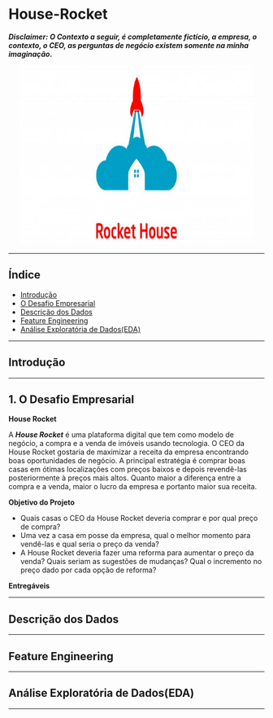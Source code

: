 # House-Rocket

***Disclaimer: O Contexto a seguir, é completamente fictício, a empresa, o contexto, o CEO, as perguntas de negócio existem somente na minha imaginação.***
<p align="center">
  <img width="460" src="Imagem1.jpg">
</p>

---

## Índice
- [Introdução](#introdução)
- [O Desafio Empresarial](#o-desafio-empresarial)
- [Descrição dos Dados](#descrição-dos-dados)
- [Feature Engineering](#feature-engineering)
- [Análise Exploratória de Dados(EDA)](#análise-exploratória-de-dados-eda) 

---

## Introdução

---

## 1. O Desafio Empresarial 

**House Rocket**

A ***House Rocket*** é uma plataforma digital que tem como modelo de negócio, a compra e a venda de imóveis usando tecnologia. O CEO da House Rocket gostaria de maximizar a receita da empresa encontrando boas oportunidades de negócio. A principal estratégia é comprar boas casas em ótimas localizações com preços baixos e depois revendê-las posteriormente à preços mais altos. Quanto maior a diferença entre a compra e a venda, maior o lucro da empresa e portanto maior sua receita.

**Objetivo do Projeto**

- Quais casas o CEO da House Rocket deveria comprar e por qual preço de compra?
- Uma vez a casa em posse da empresa, qual o melhor momento para vendê-las e qual seria o preço da venda?
- A House Rocket deveria fazer uma reforma para aumentar o preço da venda? Quais seriam as sugestões de mudanças? Qual o incremento no preço dado por cada opção de reforma?

**Entregáveis**

---

## Descrição dos Dados

---

## Feature Engineering

---

## Análise Exploratória de Dados(EDA)

---
